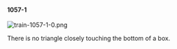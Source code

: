 #### 1057-1
![train-1057-1-0.png](https://github.com/lil-lab/nlvr/raw/master/nlvr/train/images/64/train-1057-1-0.png "train-1057-1-0.png")

There is no triangle closely touching the bottom of a box.